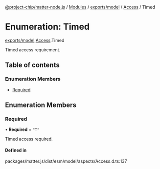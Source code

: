 [@project-chip/matter-node.js](../README.md) / [Modules](../modules.md) / [exports/model](../modules/exports_model.md) / [Access](../modules/exports_model.Access.md) / Timed

# Enumeration: Timed

[exports/model](../modules/exports_model.md).[Access](../modules/exports_model.Access.md).Timed

Timed access requirement.

## Table of contents

### Enumeration Members

- [Required](exports_model.Access.Timed.md#required)

## Enumeration Members

### Required

• **Required** = ``"T"``

Timed access required.

#### Defined in

packages/matter.js/dist/esm/model/aspects/Access.d.ts:137
